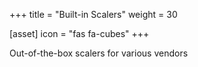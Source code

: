 +++
title = "Built-in Scalers"
weight = 30

[asset]
  icon = "fas fa-cubes"
+++

Out-of-the-box scalers for various vendors